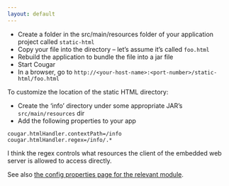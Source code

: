 ```yaml
---
layout: default
---
```


* Create a folder in the src/main/resources folder of your application project called ```static-html```
* Copy your file into the directory – let’s assume it’s called ```foo.html```
* Rebuild the application to bundle the file into a jar file
* Start Cougar
* In a browser, go to ```http://<your-host-name>:<port-number>/static-html/foo.html```

To customize the location of the static HTML directory:

* Create the ‘info’ directory under some appropriate JAR’s ```src/main/resources``` dir
* Add the following properties to your app

```
cougar.htmlHandler.contextPath=/info
cougar.htmlHandler.regex=/info/.*
```

I think the regex controls what resources the client of the embedded web server is allowed to access directly.

See also [the config properties page for the relevant module](http://TODO).
